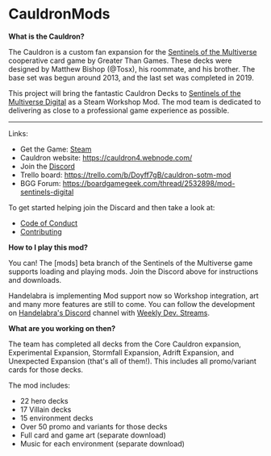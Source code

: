 # CauldronMods

**What is the Cauldron?**

The Cauldron is a custom fan expansion for the [Sentinels of the Multiverse](http://sentinelsofthemultiverse.com/)
cooperative card game by Greater Than Games.  These decks were designed by Matthew Bishop (@Tosx), his roommate, and his brother.
The base set was begun around 2013, and the last set was completed in 2019.

This project will bring the fantastic Cauldron Decks to [Sentinels of the Multiverse Digital](https://store.steampowered.com/app/337150/Sentinels_of_the_Multiverse/) as a Steam Workshop Mod.
The mod team is dedicated to delivering as close to a professional game experience as possible.

----------------------------------------------------------

Links:
- Get the Game: [Steam](https://store.steampowered.com/app/337150/Sentinels_of_the_Multiverse/)
- Cauldron website: https://cauldron4.webnode.com/
- Join the [Discord](https://discord.gg/nGdQuWdfpY)
- Trello board: https://trello.com/b/Doyff7gB/cauldron-sotm-mod
- BGG Forum: https://boardgamegeek.com/thread/2532898/mod-sentinels-digital 

To get started helping join the Discard and then take a look at:
- [Code of Conduct](./Docs/CODE_OF_CONDUCT.md)
- [Contributing](./Docs/CONTRIBUTING.md)


**How to I play this mod?**

You can!
The [mods] beta branch of the Sentinels of the Multiverse game supports loading and playing mods.
Join the Discord above for instructions and downloads.

Handelabra is implementing Mod support now so Workshop integration, art and many more features are still to come.
You can follow the development on [Handelabra's Discord](https://discordapp.com/invite/handelabra)
channel with [Weekly Dev. Streams](https://www.youtube.com/playlist?list=PLGPBmjNUB43ick6QwxGIOMFFN5yKuTvQU).

**What are you working on then?**

The team has completed all decks from the Core Cauldron expansion, Experimental Expansion, Stormfall Expansion, Adrift Expansion, and Unexpected Expansion (that's all of them!).  This includes all promo/variant cards for those decks.

The mod includes:
* 22 hero decks
* 17 Villain decks
* 15 environment decks
* Over 50 promo and variants for those decks
* Full card and game art (separate download)
* Music for each environment (separate download)